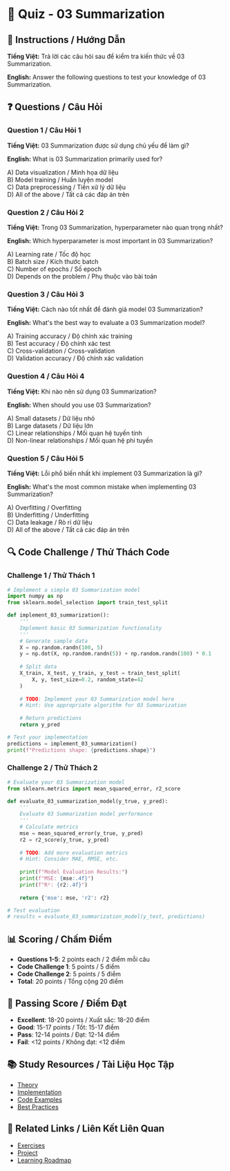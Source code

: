 # 🧠 Quiz - 03 Summarization

## 📝 Instructions / Hướng Dẫn

**Tiếng Việt:** Trả lời các câu hỏi sau để kiểm tra kiến thức về 03 Summarization.

**English:** Answer the following questions to test your knowledge of 03 Summarization.

## ❓ Questions / Câu Hỏi

### Question 1 / Câu Hỏi 1
**Tiếng Việt:** 03 Summarization được sử dụng chủ yếu để làm gì?

**English:** What is 03 Summarization primarily used for?

A) Data visualization / Minh họa dữ liệu  
B) Model training / Huấn luyện model  
C) Data preprocessing / Tiền xử lý dữ liệu  
D) All of the above / Tất cả các đáp án trên

### Question 2 / Câu Hỏi 2
**Tiếng Việt:** Trong 03 Summarization, hyperparameter nào quan trọng nhất?

**English:** Which hyperparameter is most important in 03 Summarization?

A) Learning rate / Tốc độ học  
B) Batch size / Kích thước batch  
C) Number of epochs / Số epoch  
D) Depends on the problem / Phụ thuộc vào bài toán

### Question 3 / Câu Hỏi 3
**Tiếng Việt:** Cách nào tốt nhất để đánh giá model 03 Summarization?

**English:** What's the best way to evaluate a 03 Summarization model?

A) Training accuracy / Độ chính xác training  
B) Test accuracy / Độ chính xác test  
C) Cross-validation / Cross-validation  
D) Validation accuracy / Độ chính xác validation

### Question 4 / Câu Hỏi 4
**Tiếng Việt:** Khi nào nên sử dụng 03 Summarization?

**English:** When should you use 03 Summarization?

A) Small datasets / Dữ liệu nhỏ  
B) Large datasets / Dữ liệu lớn  
C) Linear relationships / Mối quan hệ tuyến tính  
D) Non-linear relationships / Mối quan hệ phi tuyến

### Question 5 / Câu Hỏi 5
**Tiếng Việt:** Lỗi phổ biến nhất khi implement 03 Summarization là gì?

**English:** What's the most common mistake when implementing 03 Summarization?

A) Overfitting / Overfitting  
B) Underfitting / Underfitting  
C) Data leakage / Rò rỉ dữ liệu  
D) All of the above / Tất cả các đáp án trên

## 🔍 Code Challenge / Thử Thách Code

### Challenge 1 / Thử Thách 1
```python
# Implement a simple 03 Summarization model
import numpy as np
from sklearn.model_selection import train_test_split

def implement_03_summarization():
    '''
    Implement basic 03 Summarization functionality
    '''
    # Generate sample data
    X = np.random.randn(100, 5)
    y = np.dot(X, np.random.randn(5)) + np.random.randn(100) * 0.1
    
    # Split data
    X_train, X_test, y_train, y_test = train_test_split(
        X, y, test_size=0.2, random_state=42
    )
    
    # TODO: Implement your 03 Summarization model here
    # Hint: Use appropriate algorithm for 03 Summarization
    
    # Return predictions
    return y_pred

# Test your implementation
predictions = implement_03_summarization()
print(f"Predictions shape: {predictions.shape}")
```

### Challenge 2 / Thử Thách 2
```python
# Evaluate your 03 Summarization model
from sklearn.metrics import mean_squared_error, r2_score

def evaluate_03_summarization_model(y_true, y_pred):
    '''
    Evaluate 03 Summarization model performance
    '''
    # Calculate metrics
    mse = mean_squared_error(y_true, y_pred)
    r2 = r2_score(y_true, y_pred)
    
    # TODO: Add more evaluation metrics
    # Hint: Consider MAE, RMSE, etc.
    
    print(f"Model Evaluation Results:")
    print(f"MSE: {mse:.4f}")
    print(f"R²: {r2:.4f}")
    
    return {'mse': mse, 'r2': r2}

# Test evaluation
# results = evaluate_03_summarization_model(y_test, predictions)
```

## 📊 Scoring / Chấm Điểm

- **Questions 1-5**: 2 points each / 2 điểm mỗi câu
- **Code Challenge 1**: 5 points / 5 điểm
- **Code Challenge 2**: 5 points / 5 điểm
- **Total**: 20 points / Tổng cộng 20 điểm

## 🎯 Passing Score / Điểm Đạt

- **Excellent**: 18-20 points / Xuất sắc: 18-20 điểm
- **Good**: 15-17 points / Tốt: 15-17 điểm  
- **Pass**: 12-14 points / Đạt: 12-14 điểm
- **Fail**: <12 points / Không đạt: <12 điểm

## 📚 Study Resources / Tài Liệu Học Tập

- [Theory](./THEORY_03_summarization.md)
- [Implementation](./IMPLEMENTATION_03_summarization.md)
- [Code Examples](./CODE_EXAMPLES_03_summarization.md)
- [Best Practices](./BEST_PRACTICES_03_summarization.md)

## 🔗 Related Links / Liên Kết Liên Quan

- [Exercises](./EXERCISES_03_summarization.md)
- [Project](./PROJECT_03_summarization.md)
- [Learning Roadmap](./LEARNING_ROADMAP_03_summarization.md)
